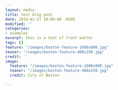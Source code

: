 ```yaml
---
layout: media
title: test blog post
date: 2019-01-27 10:00:00 -0500
modified: ''
categories:
- examples
excerpt: this is a test of front matter
tags: []
feature: "/images/boston-feature-1600x800.jpg"
teaser: "/images/boston-feature-400x250.jpg"
credit: ''
image:
  feature: "/images/boston-feature-1600x800.jpg"
  teaser: "/images/boston-feature-400x250.jpg"
  credit: City of Boston

---
```

